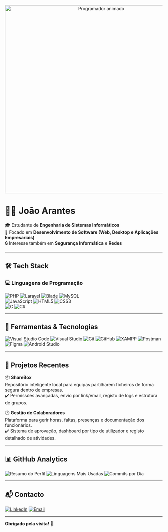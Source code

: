 <p align="center">
  <img src="https://media2.giphy.com/media/v1.Y2lkPTc5MGI3NjExczExY2ZjYjA5OXk2MnJpNDlhNWs4Mmw3aW95b3VqMjN6NGZtNmtweCZlcD12MV9pbnRlcm5hbF9naWZfYnlfaWQmY3Q9Zw/zOvBKUUEERdNm/giphy.gif" alt="Programador animado" width="600"/>
</p>




# 👨‍💻 João Arantes

🎓 Estudante de **Engenharia de Sistemas Informáticos**  
🚀 Focado em **Desenvolvimento de Software (Web, Desktop e Aplicações Empresariais)**  
🔒 Interesse também em **Segurança Informática** e **Redes**

---

## 🛠️ Tech Stack

### 💻 Linguagens de Programação

![PHP](https://img.shields.io/badge/PHP-777BB4?style=for-the-badge&logo=php&logoColor=white)
![Laravel](https://img.shields.io/badge/Laravel-E74430?style=for-the-badge&logo=laravel&logoColor=white)
![Blade](https://img.shields.io/badge/Blade-black?style=for-the-badge)
![MySQL](https://img.shields.io/badge/MySQL-005C84?style=for-the-badge&logo=mysql&logoColor=white)  
![JavaScript](https://img.shields.io/badge/JavaScript-F7DF1E?style=for-the-badge&logo=javascript&logoColor=black)
![HTML5](https://img.shields.io/badge/HTML5-E34F26?style=for-the-badge&logo=html5&logoColor=white)
![CSS3](https://img.shields.io/badge/CSS3-1572B6?style=for-the-badge&logo=css3&logoColor=white)  
![C](https://img.shields.io/badge/C-00599C?style=for-the-badge&logo=c&logoColor=white)
![C#](https://img.shields.io/badge/C%23-239120?style=for-the-badge&logo=c-sharp&logoColor=white)

---

## 🧰 Ferramentas & Tecnologias

![Visual Studio Code](https://img.shields.io/badge/VS_Code-007ACC?style=for-the-badge&logo=visual-studio-code&logoColor=white)
![Visual Studio](https://img.shields.io/badge/Visual_Studio-5C2D91?style=for-the-badge&logo=visual-studio&logoColor=white)
![Git](https://img.shields.io/badge/Git-F05032?style=for-the-badge&logo=git&logoColor=white)
![GitHub](https://img.shields.io/badge/GitHub-181717?style=for-the-badge&logo=github&logoColor=white)
![XAMPP](https://img.shields.io/badge/XAMPP-FB7A24?style=for-the-badge&logo=xampp&logoColor=white)
![Postman](https://img.shields.io/badge/Postman-FF6C37?style=for-the-badge&logo=postman&logoColor=white)
![Figma](https://img.shields.io/badge/Figma-F24E1E?style=for-the-badge&logo=figma&logoColor=white)
![Android Studio](https://img.shields.io/badge/Android_Studio-3DDC84?style=for-the-badge&logo=android-studio&logoColor=white)

---

## 📌 Projetos Recentes

📦 **ShareBox**  
Repositório inteligente local para equipas partilharem ficheiros de forma segura dentro de empresas.  
✔️ Permissões avançadas, envio por link/email, registo de logs e estrutura de grupos.

🕒 **Gestão de Colaboradores**  
Plataforma para gerir horas, faltas, presenças e documentação dos funcionários.  
✔️ Sistema de aprovação, dashboard por tipo de utilizador e registo detalhado de atividades.

---

## 📊 GitHub Analytics

![Resumo do Perfil](https://github-profile-summary-cards.vercel.app/api/cards/profile-details?username=Arantes722&theme=github_dark)
![Linguagens Mais Usadas](https://github-profile-summary-cards.vercel.app/api/cards/most-commit-language?username=Arantes722&theme=github_dark)
![Commits por Dia](https://github-profile-summary-cards.vercel.app/api/cards/productive-time?username=Arantes722&theme=github_dark&utcOffset=0)

---

## 📬 Contacto

[![LinkedIn](https://img.shields.io/badge/LinkedIn-0A66C2?style=for-the-badge&logo=linkedin&logoColor=white)](https://www.linkedin.com/in/arantes72/)
[![Email](https://img.shields.io/badge/Gmail-D14836?style=for-the-badge&logo=gmail&logoColor=white)](mailto:arantesjps@gmail.com)

---

**Obrigado pela visita!** 👋
